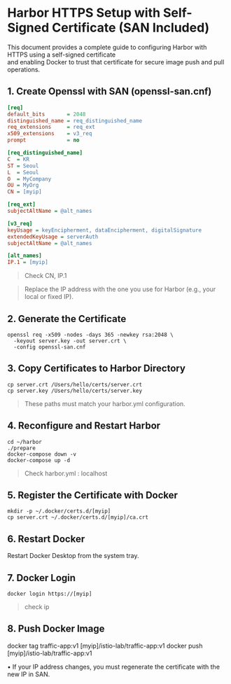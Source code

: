 # Harbor HTTPS Setup with Self-Signed Certificate (SAN Included)
This document provides a complete guide to configuring Harbor with HTTPS using a self-signed certificate  
and enabling Docker to trust that certificate for secure image push and pull operations.

## 1. Create Openssl with SAN (openssl-san.cnf)
```ini
[req]
default_bits       = 2048
distinguished_name = req_distinguished_name
req_extensions     = req_ext
x509_extensions    = v3_req
prompt             = no

[req_distinguished_name]
C  = KR
ST = Seoul
L  = Seoul
O  = MyCompany
OU = MyOrg
CN = [myip]

[req_ext]
subjectAltName = @alt_names

[v3_req]
keyUsage = keyEncipherment, dataEncipherment, digitalSignature
extendedKeyUsage = serverAuth
subjectAltName = @alt_names

[alt_names]
IP.1 = [myip]
```
> Check CN, IP.1

> Replace the IP address with the one you use for Harbor (e.g., your local or fixed IP).

## 2. Generate the Certificate
```
openssl req -x509 -nodes -days 365 -newkey rsa:2048 \
  -keyout server.key -out server.crt \
  -config openssl-san.cnf
```

## 3. Copy Certificates to Harbor Directory
```
cp server.crt /Users/hello/certs/server.crt
cp server.key /Users/hello/certs/server.key
```
> These paths must match your harbor.yml configuration.

## 4. Reconfigure and Restart Harbor
```
cd ~/harbor
./prepare
docker-compose down -v
docker-compose up -d
```
> Check harbor.yml : localhost

## 5. Register the Certificate with Docker
```
mkdir -p ~/.docker/certs.d/[myip]
cp server.crt ~/.docker/certs.d/[myip]/ca.crt
```

## 6. Restart Docker
Restart Docker Desktop from the system tray.

## 7. Docker Login
```
docker login https://[myip]
```
> check ip

## 8. Push Docker Image
docker tag traffic-app:v1 [myip]/istio-lab/traffic-app:v1
docker push [myip]/istio-lab/traffic-app:v1


•	If your IP address changes, you must regenerate the certificate with the new IP in SAN.
